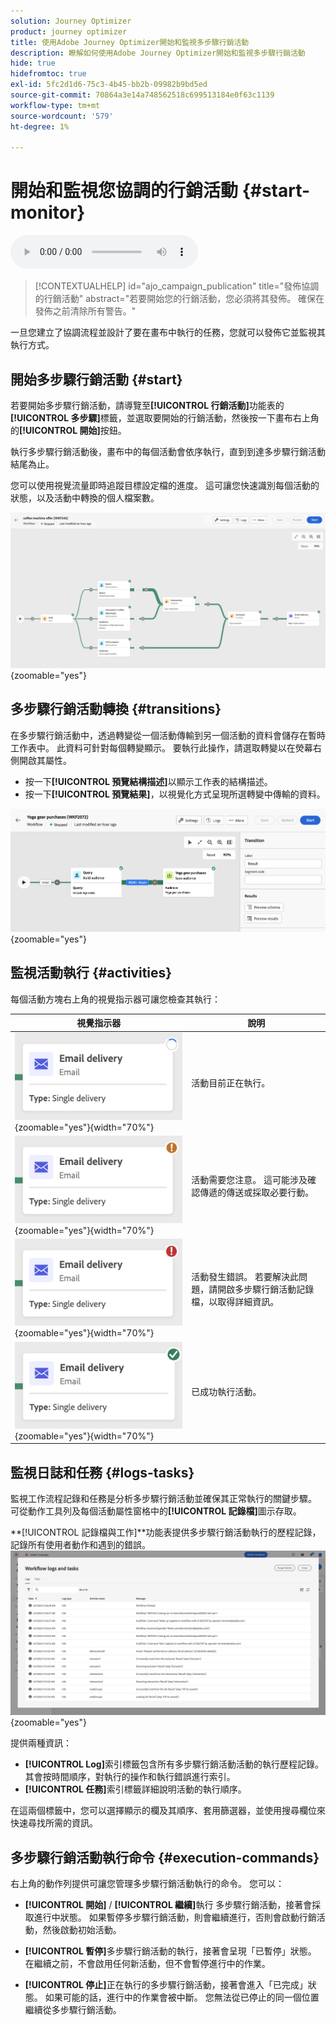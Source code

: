 ```yaml
---
solution: Journey Optimizer
product: journey optimizer
title: 使用Adobe Journey Optimizer開始和監視多步驟行銷活動
description: 瞭解如何使用Adobe Journey Optimizer開始和監視多步驟行銷活動
hide: true
hidefromtoc: true
exl-id: 5fc2d1d6-75c3-4b45-bb2b-09982b9bd5ed
source-git-commit: 70864a3e14a748562518c699513184e0f63c1139
workflow-type: tm+mt
source-wordcount: '579'
ht-degree: 1%

---
```


# 開始和監視您協調的行銷活動 {#start-monitor}

<audio controls><source src="../ms/assets/do-not-localize/sound.mp3" type="audio/mpeg">您的瀏覽器不支援音訊元素。</audio>

>[!CONTEXTUALHELP]
>id="ajo_campaign_publication"
>title="發佈協調的行銷活動"
>abstract="若要開始您的行銷活動，您必須將其發佈。 確保在發佈之前清除所有警告。"


一旦您建立了協調流程並設計了要在畫布中執行的任務，您就可以發佈它並監視其執行方式。

## 開始多步驟行銷活動 {#start}

若要開始多步驟行銷活動，請導覽至&#x200B;**[!UICONTROL 行銷活動]**&#x200B;功能表的&#x200B;**[!UICONTROL 多步驟]**&#x200B;標籤，並選取要開始的行銷活動，然後按一下畫布右上角的&#x200B;**[!UICONTROL 開始]**&#x200B;按鈕。

執行多步驟行銷活動後，畫布中的每個活動會依序執行，直到到達多步驟行銷活動結尾為止。

您可以使用視覺流量即時追蹤目標設定檔的進度。 這可讓您快速識別每個活動的狀態，以及活動中轉換的個人檔案數。

![](assets/workflow-execution.png){zoomable="yes"}

## 多步驟行銷活動轉換 {#transitions}

在多步驟行銷活動中，透過轉變從一個活動傳輸到另一個活動的資料會儲存在暫時工作表中。 此資料可針對每個轉變顯示。 要執行此操作，請選取轉變以在熒幕右側開啟其屬性。

* 按一下&#x200B;**[!UICONTROL 預覽結構描述]**&#x200B;以顯示工作表的結構描述。
* 按一下&#x200B;**[!UICONTROL 預覽結果]**，以視覺化方式呈現所選轉變中傳輸的資料。

![](assets/transition.png){zoomable="yes"}

## 監視活動執行 {#activities}

每個活動方塊右上角的視覺指示器可讓您檢查其執行：

| 視覺指示器 | 說明 |
|-----|------------|
| ![](assets/activity-status-pending.png){zoomable="yes"}{width="70%"} | 活動目前正在執行。 |
| ![](assets/activity-status-orange.png){zoomable="yes"}{width="70%"} | 活動需要您注意。 這可能涉及確認傳遞的傳送或採取必要行動。 |
| ![](assets/activity-status-red.png){zoomable="yes"}{width="70%"} | 活動發生錯誤。 若要解決此問題，請開啟多步驟行銷活動記錄檔，以取得詳細資訊。 |
| ![](assets/activity-status-green.png){zoomable="yes"}{width="70%"} | 已成功執行活動。 |

## 監視日誌和任務 {#logs-tasks}

監視工作流程記錄和任務是分析多步驟行銷活動並確保其正常執行的關鍵步驟。 可從動作工具列及每個活動屬性窗格中的&#x200B;**[!UICONTROL 記錄檔]**&#x200B;圖示存取。

**[!UICONTROL 記錄檔與工作]**功能表提供多步驟行銷活動執行的歷程記錄，記錄所有使用者動作和遇到的錯誤。
![](assets/workflow-logs.png){zoomable="yes"}

提供兩種資訊：

* **[!UICONTROL Log]**&#x200B;索引標籤包含所有多步驟行銷活動活動的執行歷程記錄。 其會按時間順序，對執行的操作和執行錯誤進行索引。
* **[!UICONTROL 任務]**&#x200B;索引標籤詳細說明活動的執行順序。

在這兩個標籤中，您可以選擇顯示的欄及其順序、套用篩選器，並使用搜尋欄位來快速尋找所需的資訊。

## 多步驟行銷活動執行命令 {#execution-commands}

右上角的動作列提供可讓您管理多步驟行銷活動執行的命令。 您可以：

* **[!UICONTROL 開始]** / **[!UICONTROL 繼續]**&#x200B;執行   多步驟行銷活動，接著會採取進行中狀態。 如果暫停多步驟行銷活動，則會繼續進行，否則會啟動行銷活動，然後啟動初始活動。

* **[!UICONTROL 暫停]**&#x200B;多步驟行銷活動的執行，接著會呈現「已暫停」狀態。 在繼續之前，不會啟用任何新活動，但不會暫停進行中的作業。

* **[!UICONTROL 停止]**&#x200B;正在執行的多步驟行銷活動，接著會進入「已完成」狀態。 如果可能的話，進行中的作業會被中斷。 您無法從已停止的同一個位置繼續從多步驟行銷活動。
